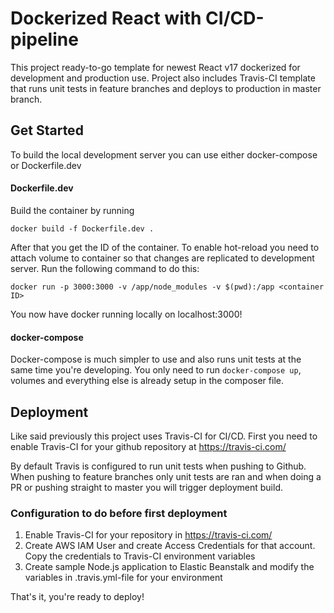 # Dockerized React with CI/CD-pipeline

This project ready-to-go template for newest React v17 dockerized for development and production use.
Project also includes Travis-CI template that runs unit tests in feature branches and 
deploys to production in master branch.


## Get Started

To build the local development server you can use either
docker-compose or Dockerfile.dev

#### Dockerfile.dev

Build the container by running 

`docker build -f Dockerfile.dev .`

After that you get the ID of the container. To enable hot-reload
you need to attach volume to container so that changes are replicated to development server.
Run the following command to do this:

`docker run -p 3000:3000 -v /app/node_modules -v $(pwd):/app <container ID>`

You now have docker running locally on localhost:3000!

#### docker-compose

Docker-compose is much simpler to use and also runs unit tests at the same time you're developing.
You only need to run `docker-compose up`, volumes and everything else is already setup in the composer file.

## Deployment

Like said previously this project uses Travis-CI for CI/CD. 
First you need to enable Travis-CI for your github repository at https://travis-ci.com/

By default Travis is configured to run unit tests when pushing to Github.
When pushing to feature branches only unit tests are ran and when doing a PR or pushing straight to master
you will trigger deployment build.

### Configuration to do before first deployment

1. Enable Travis-CI for your repository in https://travis-ci.com/
2. Create AWS IAM User and create Access Credentials for that account. Copy the credentials to Travis-CI environment variables
3. Create sample Node.js application to Elastic Beanstalk and modify the variables in .travis.yml-file for your environment

That's it, you're ready to deploy!

